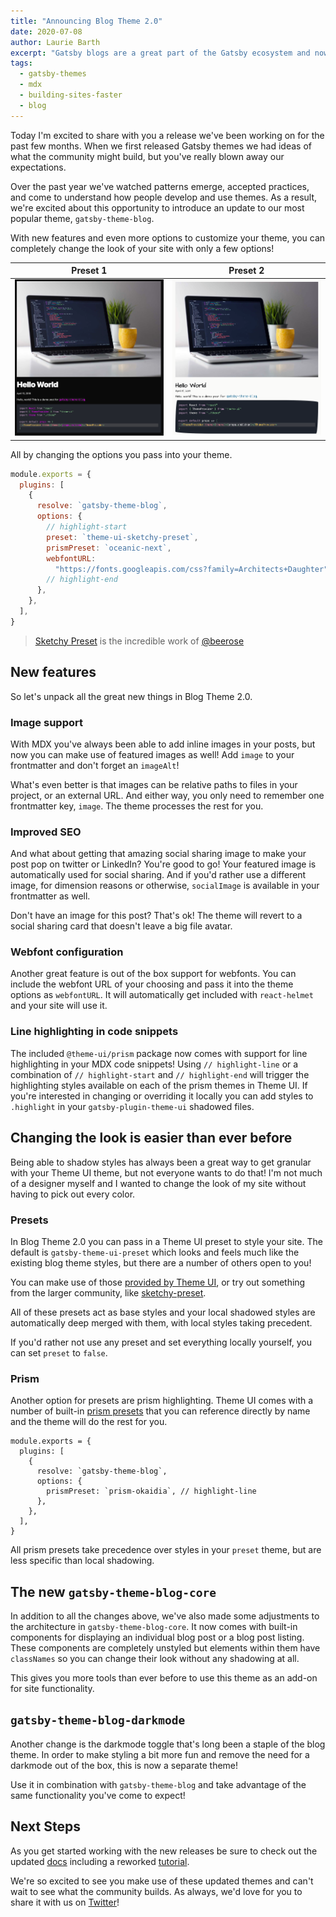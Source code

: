 ```yaml
---
title: "Announcing Blog Theme 2.0"
date: 2020-07-08
author: Laurie Barth
excerpt: "Gatsby blogs are a great part of the Gatsby ecosystem and now they're even easier to build out of the box. Introducing the new and improved Blog Theme version 2.0."
tags:
  - gatsby-themes
  - mdx
  - building-sites-faster
  - blog
---
```


Today I'm excited to share with you a release we've been working on for the past few months. When we first released Gatsby themes we had ideas of what the community might build, but you've really blown away our expectations.

Over the past year we've watched patterns emerge, accepted practices, and come to understand how people develop and use themes. As a result, we're excited about this opportunity to introduce an update to our most popular theme, `gatsby-theme-blog`.

With new features and even more options to customize your theme, you can completely change the look of your site with only a few options!

|                        Preset 1                        |                           Preset 2                            |
| :----------------------------------------------------: | :-----------------------------------------------------------: |
| ![Blog page with dark theme styles](./dark-preset.png) | ![Blog page with sketchy preset styles](./sketchy-preset.png) |

All by changing the options you pass into your theme.

```javascript:title=gatsby-config.js
module.exports = {
  plugins: [
    {
      resolve: `gatsby-theme-blog`,
      options: {
        // highlight-start
        preset: `theme-ui-sketchy-preset`,
        prismPreset: `oceanic-next`,
        webfontURL:
          "https://fonts.googleapis.com/css?family=Architects+Daughter",
        // highlight-end
      },
    },
  ],
}
```

> [Sketchy Preset](https://github.com/beerose/theme-ui-sketchy) is the incredible work of [@beerose](https://github.com/beerose)

## New features

So let's unpack all the great new things in Blog Theme 2.0.

### Image support

With MDX you've always been able to add inline images in your posts, but now you can make use of featured images as well! Add `image` to your frontmatter and don't forget an `imageAlt`!

What's even better is that images can be relative paths to files in your project, or an external URL. And either way, you only need to remember one frontmatter key, `image`. The theme processes the rest for you.

### Improved SEO

And what about getting that amazing social sharing image to make your post pop on twitter or LinkedIn? You're good to go! Your featured image is automatically used for social sharing. And if you'd rather use a different image, for dimension reasons or otherwise, `socialImage` is available in your frontmatter as well.

Don't have an image for this post? That's ok! The theme will revert to a social sharing card that doesn't leave a big file avatar.

### Webfont configuration

Another great feature is out of the box support for webfonts. You can include the webfont URL of your choosing and pass it into the theme options as `webfontURL`. It will automatically get included with `react-helmet` and your site will use it.

### Line highlighting in code snippets

The included `@theme-ui/prism` package now comes with support for line highlighting in your MDX code snippets! Using `// highlight-line` or a combination of `// highlight-start` and `// highlight-end` will trigger the highlighting styles available on each of the prism themes in Theme UI. If you're interested in changing or overriding it locally you can add styles to `.highlight` in your `gatsby-plugin-theme-ui` shadowed files.

## Changing the look is easier than ever before

Being able to shadow styles has always been a great way to get granular with your Theme UI theme, but not everyone wants to do that! I'm not much of a designer myself and I wanted to change the look of my site without having to pick out every color.

### Presets

In Blog Theme 2.0 you can pass in a Theme UI preset to style your site. The default is `gatsby-theme-ui-preset` which looks and feels much like the existing blog theme styles, but there are a number of others open to you!

You can make use of those [provided by Theme UI](https://theme-ui.com/packages/presets), or try out something from the larger community, like [sketchy-preset](https://github.com/beerose/theme-ui-sketchy).

All of these presets act as base styles and your local shadowed styles are automatically deep merged with them, with local styles taking precedent.

If you'd rather not use any preset and set everything locally yourself, you can set `preset` to `false`.

### Prism

Another option for presets are prism highlighting. Theme UI comes with a number of built-in [prism presets](https://theme-ui.com/packages/prism#syntax-themes) that you can reference directly by name and the theme will do the rest for you.

```
module.exports = {
  plugins: [
    {
      resolve: `gatsby-theme-blog`,
      options: {
        prismPreset: `prism-okaidia`, // highlight-line
      },
    },
  ],
}
```

All prism presets take precedence over styles in your `preset` theme, but are less specific than local shadowing.

## The new `gatsby-theme-blog-core`

In addition to all the changes above, we've also made some adjustments to the architecture in `gatsby-theme-blog-core`. It now comes with built-in components for displaying an individual blog post or a blog post listing. These components are completely unstyled but elements within them have `classNames` so you can change their look without any shadowing at all.

This gives you more tools than ever before to use this theme as an add-on for site functionality.

## `gatsby-theme-blog-darkmode`

Another change is the darkmode toggle that's long been a staple of the blog theme. In order to make styling a bit more fun and remove the need for a darkmode out of the box, this is now a separate theme!

Use it in combination with `gatsby-theme-blog` and take advantage of the same functionality you've come to expect!

## Next Steps

As you get started working with the new releases be sure to check out the updated [docs](/docs/themes/shadowing/) including a reworked [tutorial](/tutorial/using-a-theme/).

We're so excited to see you make use of these updated themes and can't wait to see what the community builds. As always, we'd love for you to share it with us on [Twitter](https://twitter.com/GatsbyJS)!
